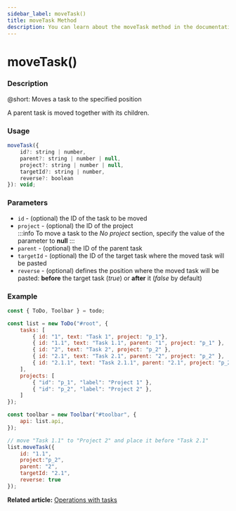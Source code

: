 ```yaml
---
sidebar_label: moveTask()
title: moveTask Method
description: You can learn about the moveTask method in the documentation of the DHTMLX JavaScript To Do List library. Browse developer guides and API reference, try out code examples and live demos, and download a free 30-day evaluation version of DHTMLX To Do List.
---
```


# moveTask()

### Description

@short: Moves a task to the specified position

A parent task is moved together with its children.

### Usage

~~~js
moveTask({
    id?: string | number,
    parent?: string | number | null,
    project?: string | number | null,
    targetId?: string | number,
    reverse?: boolean
}): void;
~~~

### Parameters

- `id` - (optional) the ID of the task to be moved
- `project` - (optional) the ID of the project<br>
:::info
To move a task to the *No project* section, specify the value of the parameter to **null**
:::
- `parent` - (optional) the ID of the parent task
- `targetId` - (optional) the ID of the target task where the moved task will be pasted
- `reverse` - (optional) defines the position where the moved task will be pasted: **before** the target task (*true*) or **after** it (*false* by default)

### Example

~~~js {22-28}
const { ToDo, Toolbar } = todo;

const list = new ToDo("#root", {
	tasks: [
        { id: "1", text: "Task 1", project: "p_1"},
		{ id: "1.1", text: "Task 1.1", parent: "1", project: "p_1" },
        { id: "2", text: "Task 2", project: "p_2" },
        { id: "2.1", text: "Task 2.1", parent: "2", project: "p_2" },
		{ id: "2.1.1", text: "Task 2.1.1", parent: "2.1", project: "p_2" },
    ],
    projects: [
        { "id": "p_1", "label": "Project 1" },
        { "id": "p_2", "label": "Project 2" },
    ]
});

const toolbar = new Toolbar("#toolbar", {
	api: list.api,
});

// move "Task 1.1" to "Project 2" and place it before "Task 2.1"
list.moveTask({ 
    id: "1.1",
    project:"p_2",
    parent: "2",
    targetId: "2.1",
    reverse: true
});
~~~

**Related article:** [Operations with tasks](guides/task_operations.md)